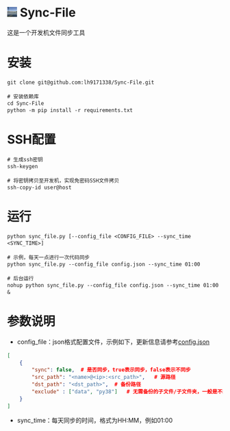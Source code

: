 [<img height="23" src="https://github.com/lh9171338/Outline/blob/master/icon.jpg"/>](https://github.com/lh9171338/Outline) Sync-File
===

这是一个开发机文件同步工具

# 安装

```shell
git clone git@github.com:lh9171338/Sync-File.git

# 安装依赖库
cd Sync-File
python -m pip install -r requirements.txt
```

# SSH配置

```shell
# 生成ssh密钥
ssh-keygen

# 将密钥拷贝至开发机，实现免密码SSH文件拷贝
ssh-copy-id user@host
```

# 运行

```shell
python sync_file.py [--config_file <CONFIG_FILE> --sync_time <SYNC_TIME>]

# 示例，每天一点进行一次代码同步
python sync_file.py --config_file config.json --sync_time 01:00

# 后台运行
nohup python sync_file.py --config_file config.json --sync_time 01:00 &
```

# 参数说明

- config_file：json格式配置文件，示例如下，更新信息请参考[config.json](config.json)
```json
[
    {
        "sync": false,  # 是否同步，true表示同步，false表示不同步
        "src_path": "<name>@<ip>:<src_path>",   # 源路径
        "dst_path": "<dst_path>",  # 备份路径
        "exclude" : ["data", "py38"]   # 无需备份的子文件/子文件夹，一般是不经常修改的大文件/文件夹
    }
]
```
- sync_time：每天同步的时间，格式为HH:MM，例如01:00
